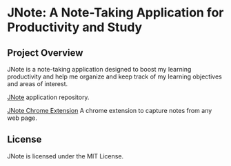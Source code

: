 # JNote: A Note-Taking Application for Productivity and Study

## Project Overview

JNote is a note-taking application designed to boost my learning productivity and help me organize and keep track of my learning objectives and areas of interest.

[JNote](https://github.com/nassermohamedit/jnote) application repository.

[JNote Chrome Extension](https://github.com/nassermohamedit/jnote-extension) A chrome extension to capture notes from any web page.

## License

JNote is licensed under the MIT License.
